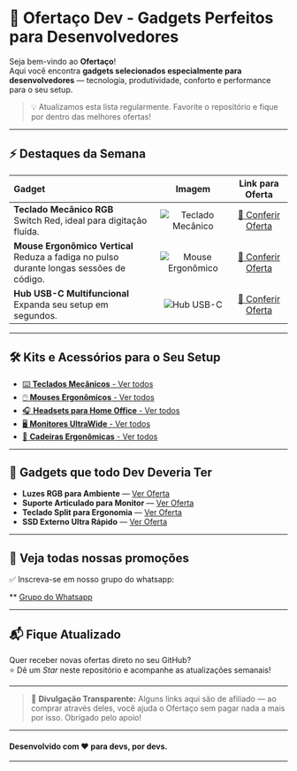 # 🚀 Ofertaço Dev - Gadgets Perfeitos para Desenvolvedores

Seja bem-vindo ao **Ofertaço**!  
Aqui você encontra **gadgets selecionados especialmente para desenvolvedores** — tecnologia, produtividade, conforto e performance para o seu setup.

> 💡 Atualizamos esta lista regularmente. Favorite o repositório e fique por dentro das melhores ofertas!

---

## ⚡ Destaques da Semana

| Gadget | Imagem | Link para Oferta |
|:-------|:------:|:----------------:|
| **Teclado Mecânico RGB**<br>Switch Red, ideal para digitação fluída. | ![Teclado Mecânico](https://via.placeholder.com/150) | [🔗 Conferir Oferta](https://seulinkafiliado.com/teclado) |
| **Mouse Ergonômico Vertical**<br>Reduza a fadiga no pulso durante longas sessões de código. | ![Mouse Ergonômico](https://via.placeholder.com/150) | [🔗 Conferir Oferta](https://seulinkafiliado.com/mouse) |
| **Hub USB-C Multifuncional**<br>Expanda seu setup em segundos. | ![Hub USB-C](https://via.placeholder.com/150) | [🔗 Conferir Oferta](https://seulinkafiliado.com/hub) |

---

## 🛠️ Kits e Acessórios para o Seu Setup

- [⌨️ **Teclados Mecânicos** - Ver todos](https://seulinkafiliado.com/teclados)
- [🖱️ **Mouses Ergonômicos** - Ver todos](https://seulinkafiliado.com/mouses)
- [🎧 **Headsets para Home Office** - Ver todos](https://seulinkafiliado.com/headsets)
- [🖥️ **Monitores UltraWide** - Ver todos](https://seulinkafiliado.com/monitores)
- [💺 **Cadeiras Ergonômicas** - Ver todos](https://seulinkafiliado.com/cadeiras)

---

## 🧰 Gadgets que todo Dev Deveria Ter

- **Luzes RGB para Ambiente** — [Ver Oferta](https://seulinkafiliado.com/luzes)
- **Suporte Articulado para Monitor** — [Ver Oferta](https://seulinkafiliado.com/suporte)
- **Teclado Split para Ergonomia** — [Ver Oferta](https://seulinkafiliado.com/teclado-split)
- **SSD Externo Ultra Rápido** — [Ver Oferta](https://seulinkafiliado.com/ssd)

---

## 📲 Veja todas nossas promoções

✅ Inscreva-se em nosso grupo do whatsapp:

** [Grupo do Whatsapp](https://shop.ofertaco.top/grupo-whatsapp)

---

## 📬 Fique Atualizado

Quer receber novas ofertas direto no seu GitHub?  
⭐ Dê um _Star_ neste repositório e acompanhe as atualizações semanais!

---

> 📢 **Divulgação Transparente:** Alguns links aqui são de afiliado — ao comprar através deles, você ajuda o Ofertaço sem pagar nada a mais por isso. Obrigado pelo apoio!

---

#### Desenvolvido com ❤️ para devs, por devs.

---
